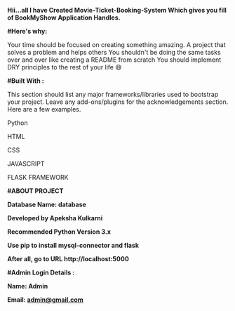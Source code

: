 **Hii...all I have Created Movie-Ticket-Booking-System Which gives you fill of BookMyShow Application Handles.**

**#Here's why:**

Your time should be focused on creating something amazing. A project that solves a problem and helps others
You shouldn't be doing the same tasks over and over like creating a README from scratch
You should implement DRY principles to the rest of your life 😄

**#Built With :**

This section should list any major frameworks/libraries used to bootstrap your project. 
Leave any add-ons/plugins for the acknowledgements section. Here are a few examples.

 Python 
 
 HTML
 
 CSS
 
 JAVASCRIPT
 
 FLASK FRAMEWORK
 

**#ABOUT PROJECT**

**Database Name: database**

**Developed by Apeksha Kulkarni**

**Recommended Python Version 3.x**

**Use pip to install mysql-connector and flask**

**After all, go to URL http://localhost:5000**


**#Admin Login Details :**

**Name: Admin**

**Email: admin@gmail.com**
